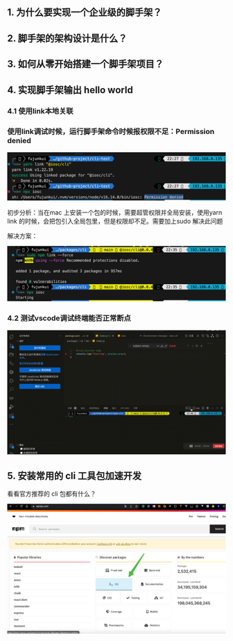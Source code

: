 ## 1. 为什么要实现一个企业级的脚手架？

## 2. 脚手架的架构设计是什么？

## 3. 如何从零开始搭建一个脚手架项目？

## 4. 实现脚手架输出 hello world

### 4.1 使用link本地关联

### 使用link调试时候，运行脚手架命令时候报权限不足：Permission denied

![image-20230921224129157](%E5%88%B6%E4%BD%9C%E4%B8%80%E4%B8%AA%E4%BC%81%E4%B8%9A%E7%BA%A7%E8%84%9A%E6%89%8B%E6%9E%B6/image-20230921224129157.png)

初步分析：当在mac 上安装一个包的时候，需要超管权限并全局安装，使用yarn link 的时候，会把包引入全局包里，但是权限却不足。需要加上sudo 解决此问题

解决方案：

![image-20230921224358438](%E5%88%B6%E4%BD%9C%E4%B8%80%E4%B8%AA%E4%BC%81%E4%B8%9A%E7%BA%A7%E8%84%9A%E6%89%8B%E6%9E%B6/image-20230921224358438.png)

### 4.2 测试vscode调试终端能否正常断点

![20230921224740_rec_](%E5%88%B6%E4%BD%9C%E4%B8%80%E4%B8%AA%E4%BC%81%E4%B8%9A%E7%BA%A7%E8%84%9A%E6%89%8B%E6%9E%B6/20230921224740_rec_.gif)

## 5. 安装常用的 cli 工具包加速开发

看看官方推荐的 cli 包都有什么？

![image-20230921225027902](%E5%88%B6%E4%BD%9C%E4%B8%80%E4%B8%AA%E4%BC%81%E4%B8%9A%E7%BA%A7%E8%84%9A%E6%89%8B%E6%9E%B6/image-20230921225027902.png)